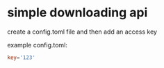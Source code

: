 # simple downloading api

create a config.toml file and then add an access key

example config.toml:
```toml
key='123'
```